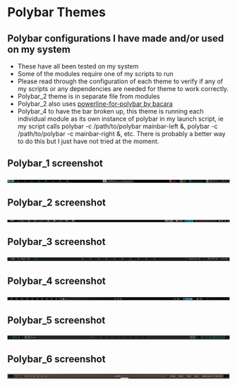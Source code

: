 # Polybar Themes
## Polybar configurations I have made and/or used on my system

- These have all been tested on my system
- Some of the modules require one of my scripts to run
- Please read through the configuration of each theme to verify if any of my scripts or any dependencies are needed for theme to work correctly.
- Polybar_2 theme is in separate file from modules
- Polybar_2 also uses [powerline-for-polybar by bacara](https://github.com/bacara/powerline-for-polybar)
- Polybar_4 to have the bar broken up, this theme is running each individual module as its own instance of polybar in my launch script, ie my script calls polybar -c /path/to/polybar mainbar-left &, polybar -c /path/to/polybar -c mainbar-right &, etc. There is probably a better way to do this but I just have not tried at the moment.

## Polybar_1 screenshot
![](polybar_1scrot.png)

## Polybar_2 screenshot
![](polybar_2scrot.png)

## Polybar_3 screenshot
![](polybar_3scrot.png)

## Polybar_4 screenshot
![](polybar_4scrot.png)

## Polybar_5 screenshot
![](polybar_5scrot.png)

## Polybar_6 screenshot
![](polybar_6scrot.png)

